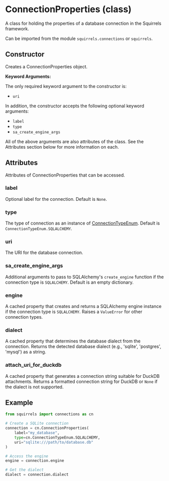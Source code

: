 # ConnectionProperties (class)

A class for holding the properties of a database connection in the Squirrels framework.

Can be imported from the module `squirrels.connections` or `squirrels`.

## Constructor

Creates a ConnectionProperties object.

**Keyword Arguments:**

The only required keyword argument to the constructor is:
- `uri`

In addition, the constructor accepts the following optional keyword arguments:
- `label`
- `type`
- `sa_create_engine_args`

All of the above arguments are also attributes of the class. See the Attributes section below for more information on each.

## Attributes

Attributes of ConnectionProperties that can be accessed.

### label

Optional label for the connection. Default is `None`.

### type

The type of connection as an instance of [ConnectionTypeEnum]. Default is `ConnectionTypeEnum.SQLALCHEMY`.

### uri

The URI for the database connection.

### sa_create_engine_args

Additional arguments to pass to SQLAlchemy's `create_engine` function if the connection type is `SQLALCHEMY`. Default is an empty dictionary.

### engine

A cached property that creates and returns a SQLAlchemy engine instance if the connection type is `SQLALCHEMY`. Raises a `ValueError` for other connection types.

### dialect

A cached property that determines the database dialect from the connection. Returns the detected database dialect (e.g., 'sqlite', 'postgres', 'mysql') as a string.

### attach_uri_for_duckdb

A cached property that generates a connection string suitable for DuckDB attachments. Returns a formatted connection string for DuckDB or `None` if the dialect is not supported.

## Example

```python
from squirrels import connections as cn

# Create a SQLite connection
connection = cn.ConnectionProperties(
    label="my_database",
    type=cn.ConnectionTypeEnum.SQLALCHEMY,
    uri="sqlite:///path/to/database.db"
)

# Access the engine
engine = connection.engine

# Get the dialect
dialect = connection.dialect
```


[ConnectionTypeEnum]: ./ConnectionTypeEnum
